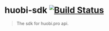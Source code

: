 # huobi-sdk [![Build Status](https://travis-ci.org/honpery/huobi-sdk.svg?branch=master)](https://travis-ci.org/honpery/huobi-sdk)

> The sdk for huobi.pro api.
